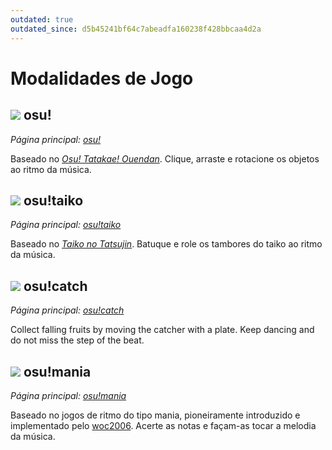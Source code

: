 ```yaml
---
outdated: true
outdated_since: d5b45241bf64c7abeadfa160238f428bbcaa4d2a
---
```


# Modalidades de Jogo

## ![](/wiki/shared/mode/osu.png) osu!

*Página principal: [osu!](osu!)*

Baseado no *[Osu! Tatakae! Ouendan](https://en.wikipedia.org/wiki/Osu!_Tatakae!_Ouendan "Wikipedia")*. Clique, arraste e rotacione os objetos ao ritmo da música.

## ![](/wiki/shared/mode/taiko.png) osu!taiko

*Página principal: [osu!taiko](osu!taiko)*

Baseado no *[Taiko no Tatsujin](https://en.wikipedia.org/wiki/Taiko_no_Tatsujin "Wikipedia")*. Batuque e role os tambores do taiko ao ritmo da música.

## ![](/wiki/shared/mode/catch.png) osu!catch

*Página principal: [osu!catch](osu!catch)*

Collect falling fruits by moving the catcher with a plate. Keep dancing and do not miss the step of the beat.

## ![](/wiki/shared/mode/mania.png) osu!mania

*Página principal: [osu!mania](osu!mania)*

Baseado no jogos de ritmo do tipo mania, pioneiramente introduzido e implementado pelo [woc2006](https://osu.ppy.sh/users/1105845). Acerte as notas e façam-as tocar a melodia da música.
